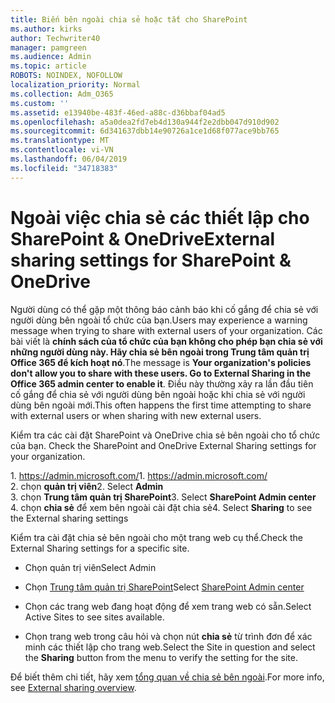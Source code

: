 ```yaml
---
title: Biến bên ngoài chia sẻ hoặc tắt cho SharePoint
ms.author: kirks
author: Techwriter40
manager: pamgreen
ms.audience: Admin
ms.topic: article
ROBOTS: NOINDEX, NOFOLLOW
localization_priority: Normal
ms.collection: Adm_O365
ms.custom: ''
ms.assetid: e13940be-483f-46ed-a88c-d36bbaf04ad5
ms.openlocfilehash: a5a0dea2fd7eb4d130a944f2e2dbb047d910d902
ms.sourcegitcommit: 6d341637dbb14e90726a1ce1d68f077ace9bb765
ms.translationtype: MT
ms.contentlocale: vi-VN
ms.lasthandoff: 06/04/2019
ms.locfileid: "34718383"
---
```

# <a name="external-sharing-settings-for-sharepoint--onedrive"></a><span data-ttu-id="00deb-102">Ngoài việc chia sẻ các thiết lập cho SharePoint & OneDrive</span><span class="sxs-lookup"><span data-stu-id="00deb-102">External sharing settings for SharePoint & OneDrive</span></span>

<span data-ttu-id="00deb-103">Người dùng có thể gặp một thông báo cảnh báo khi cố gắng để chia sẻ với người dùng bên ngoài tổ chức của bạn.</span><span class="sxs-lookup"><span data-stu-id="00deb-103">Users may experience a warning message when trying to share with external users of your organization.</span></span> <span data-ttu-id="00deb-104">Các bài viết là **chính sách của tổ chức của bạn không cho phép bạn chia sẻ với những người dùng này. Hãy chia sẻ bên ngoài trong Trung tâm quản trị Office 365 để kích hoạt nó**.</span><span class="sxs-lookup"><span data-stu-id="00deb-104">The message is **Your organization's policies don't allow you to share with these users. Go to External Sharing in the Office 365 admin center to enable it**.</span></span> <span data-ttu-id="00deb-105">Điều này thường xảy ra lần đầu tiên cố gắng để chia sẻ với người dùng bên ngoài hoặc khi chia sẻ với người dùng bên ngoài mới.</span><span class="sxs-lookup"><span data-stu-id="00deb-105">This often happens the first time attempting to share with external users or when sharing with new external users.</span></span>

<span data-ttu-id="00deb-106">Kiểm tra các cài đặt SharePoint và OneDrive chia sẻ bên ngoài cho tổ chức của bạn.&nbsp;</strong></span><span class="sxs-lookup"><span data-stu-id="00deb-106">Check the SharePoint and OneDrive External Sharing settings for your organization.&nbsp;</strong></span></span></p> <p><span data-ttu-id="00deb-107">1.&nbsp;<a href="https://admin.microsoft.com/AdminPortal/Home#/homepage">https://admin.microsoft.com/</a></span><span class="sxs-lookup"><span data-stu-id="00deb-107">1.&nbsp;<a href="https://admin.microsoft.com/AdminPortal/Home#/homepage">https://admin.microsoft.com/</a></span></span><br /><span data-ttu-id="00deb-108">2. chọn <strong>quản trị viên</strong></span><span class="sxs-lookup"><span data-stu-id="00deb-108">2. Select <strong>Admin</strong></span></span><br /><span data-ttu-id="00deb-109">3. chọn <strong>Trung tâm quản trị SharePoint</strong></span><span class="sxs-lookup"><span data-stu-id="00deb-109">3. Select <strong>SharePoint Admin center</strong></span></span><br /><span data-ttu-id="00deb-110">4. chọn <strong>chia sẻ</strong> để xem bên ngoài cài đặt chia sẻ</span><span class="sxs-lookup"><span data-stu-id="00deb-110">4. Select <strong>Sharing</strong> to see the External sharing settings</span></span>

<span data-ttu-id="00deb-111">Kiểm tra cài đặt chia sẻ bên ngoài cho một trang web cụ thể.</span><span class="sxs-lookup"><span data-stu-id="00deb-111">Check the External Sharing settings for a specific site.</span></span>

- <span data-ttu-id="00deb-112">Chọn quản trị viên</span><span class="sxs-lookup"><span data-stu-id="00deb-112">Select Admin</span></span>

- <span data-ttu-id="00deb-113">Chọn [Trung tâm quản trị SharePoint](https://admin.microsoft.com/AdminPortal/Home#/homepage">https://admin.microsoft.com/)</span><span class="sxs-lookup"><span data-stu-id="00deb-113">Select [SharePoint Admin center](https://admin.microsoft.com/AdminPortal/Home#/homepage">https://admin.microsoft.com/)</span></span>

- <span data-ttu-id="00deb-114">Chọn các trang web đang hoạt động để xem trang web có sẵn.</span><span class="sxs-lookup"><span data-stu-id="00deb-114">Select Active Sites to see sites available.</span></span>
- <span data-ttu-id="00deb-115">Chọn trang web trong câu hỏi và chọn nút **chia sẻ** từ trình đơn để xác minh các thiết lập cho trang web.</span><span class="sxs-lookup"><span data-stu-id="00deb-115">Select the Site in question and select the **Sharing** button from the menu to verify the setting for the site.</span></span>

<span data-ttu-id="00deb-116">Để biết thêm chi tiết, hãy xem [tổng quan về chia sẻ bên ngoài](https://docs.microsoft.com/en-us/sharepoint/external-sharing-overview).</span><span class="sxs-lookup"><span data-stu-id="00deb-116">For more info, see [External sharing overview](https://docs.microsoft.com/en-us/sharepoint/external-sharing-overview).</span></span>